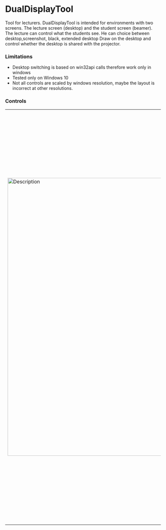 # DualDisplayTool
Tool for lecturers. DualDisplayTool is intended for environments with two screens. The lecture screen (desktop) and the student screen (beamer). The lecture can control what the students see. He can choice between desktop,screenshot, black, extended desktop
Draw on the desktop and control whether the desktop is shared with the projector.

### Limitations
* Desktop switching is based on win32api calls therefore work only in windows
* Tested only on Windows 10
* Not all controls are scaled by windows resolution, maybe the layout is incorrect at other resolutions. 


### Controls
<table>
  <tr>
    <td rowspan="30"><img src="https://github.com/user-attachments/assets/51bfd53e-f252-4d37-bd47-b1c2dd92d11c" alt="Description" height="900"></td>
    <td></td>
  </tr>
  <tr><td>Close Application</td></tr>
  <tr><td>Clone: projector show desktop</td></tr>
  <tr><td>Screenshot: projector show screenshot of desktop. His desktop is unobserved.</td></tr>
  <tr><td>Black: projector shows black screen. His desktop is unobserved.</td></tr>
  <tr><td>Disable: projector shows extended desktop. Lecture can move windows to the desktop. His desktop is unobserved.</td></tr>
  <tr><td>Toggle suppress sleep mode: Starts active so beamer is allways on</td></tr>
  <tr><td>Paint on screen</td></tr>
  <tr><td></td></tr>
  <tr><td>Use thicker pen</td></tr>
  <tr><td>Use thinner pen</td></tr>
  <tr><td>Change color</td></tr>
  <tr><td>Delete a painted polygon</td></tr>
  <tr><td>Delete all painted</td></tr>
  <tr><td>Undo painting</td></tr>
  <tr><td>Redo painting</td></tr>
  <tr><td>Take screenshot and place it in clipboard</td></tr>
  <tr><td></td></tr>
  <tr><td></td></tr>
  <tr><td></td></tr>
  <tr><td></td></tr>
  <tr><td></td></tr>
  <tr><td></td></tr>
  <tr><td></td></tr>
</div>
